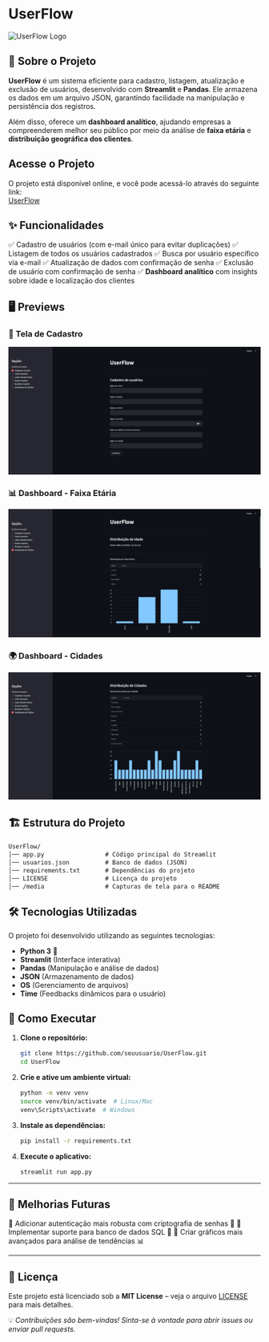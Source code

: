 # UserFlow

![UserFlow Logo](https://via.placeholder.com/800x200?text=UserFlow)

## 📌 Sobre o Projeto

**UserFlow** é um sistema eficiente para cadastro, listagem, atualização e exclusão de usuários, desenvolvido com **Streamlit** e **Pandas**. Ele armazena os dados em um arquivo JSON, garantindo facilidade na manipulação e persistência dos registros.

Além disso, oferece um **dashboard analítico**, ajudando empresas a compreenderem melhor seu público por meio da análise de **faixa etária** e **distribuição geográfica dos clientes**.

## Acesse o Projeto

O projeto está disponível online, e você pode acessá-lo através do seguinte link:  
[UserFlow](https://jsoncrud-streamlit.onrender.com)

## ✨ Funcionalidades

✅ Cadastro de usuários (com e-mail único para evitar duplicações)
✅ Listagem de todos os usuários cadastrados
✅ Busca por usuário específico via e-mail
✅ Atualização de dados com confirmação de senha
✅ Exclusão de usuário com confirmação de senha
✅ **Dashboard analítico** com insights sobre idade e localização dos clientes

## 🖥️ Previews

### 📌 Tela de Cadastro
![Cadastro](./media/Cadastro.jpg)

### 📊 Dashboard - Faixa Etária
![Faixa Etária](./media/FaixaEtária.jpg)

### 🌍 Dashboard - Cidades
![Cidades](./media/Cidades.jpg)

## 🏗️ Estrutura do Projeto

```
UserFlow/
│── app.py                 # Código principal do Streamlit
│── usuarios.json          # Banco de dados (JSON)
│── requirements.txt       # Dependências do projeto
│── LICENSE                # Licença do projeto
│── /media                 # Capturas de tela para o README
```

## 🛠️ Tecnologias Utilizadas
O projeto foi desenvolvido utilizando as seguintes tecnologias:
- **Python 3** 🐍
- **Streamlit** (Interface interativa)
- **Pandas** (Manipulação e análise de dados)
- **JSON** (Armazenamento de dados)
- **OS** (Gerenciamento de arquivos)
- **Time** (Feedbacks dinâmicos para o usuário)


## 🚀 Como Executar

1. **Clone o repositório:**
   ```sh
   git clone https://github.com/seuusuario/UserFlow.git
   cd UserFlow
   ```

2. **Crie e ative um ambiente virtual:**
   ```sh
   python -m venv venv
   source venv/bin/activate  # Linux/Mac
   venv\Scripts\activate  # Windows
   ```

3. **Instale as dependências:**
   ```sh
   pip install -r requirements.txt
   ```

4. **Execute o aplicativo:**
   ```sh
   streamlit run app.py
   ```

---

## 📌 Melhorias Futuras
🔹 Adicionar autenticação mais robusta com criptografia de senhas 🔐
🔹 Implementar suporte para banco de dados SQL 🔗
🔹 Criar gráficos mais avançados para análise de tendências 📊

---

## 📜 Licença

Este projeto está licenciado sob a **MIT License** – veja o arquivo [LICENSE](LICENSE) para mais detalhes.

💡 *Contribuições são bem-vindas! Sinta-se à vontade para abrir issues ou enviar pull requests.*

